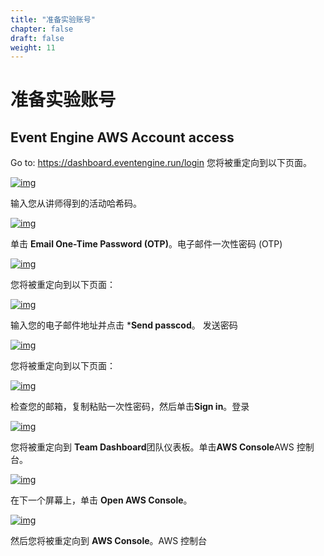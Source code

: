 ```yaml
---
title: "准备实验账号"
chapter: false
draft: false
weight: 11
---
```




#  准备实验账号



## Event Engine AWS Account access

Go to: https://dashboard.eventengine.run/login  您将被重定向到以下页面。

[![img](https://sagemaker-immersionday.workshop.aws/prerequisites/media/image43.png)](https://sagemaker-immersionday.workshop.aws/prerequisites/media/image43.png)

输入您从讲师得到的活动哈希码。

[![img](https://sagemaker-immersionday.workshop.aws/prerequisites/media/image44.png)](https://sagemaker-immersionday.workshop.aws/prerequisites/media/image44.png)

单击 **Email One-Time Password (OTP)**。电子邮件一次性密码 (OTP)

[![img](https://sagemaker-immersionday.workshop.aws/prerequisites/media/image45.png)](https://sagemaker-immersionday.workshop.aws/prerequisites/media/image45.png)

您将被重定向到以下页面：

[![img](https://sagemaker-immersionday.workshop.aws/prerequisites/media/image46.png)](https://sagemaker-immersionday.workshop.aws/prerequisites/media/image46.png)

输入您的电子邮件地址并点击 ***Send passcod**。 发送密码

[![img](https://sagemaker-immersionday.workshop.aws/prerequisites/media/image47.png)](https://sagemaker-immersionday.workshop.aws/prerequisites/media/image47.png)

您将被重定向到以下页面：

[![img](https://sagemaker-immersionday.workshop.aws/prerequisites/media/image48.png)](https://sagemaker-immersionday.workshop.aws/prerequisites/media/image48.png)

检查您的邮箱，复制粘贴一次性密码，然后单击**Sign in**。登录

[![img](https://sagemaker-immersionday.workshop.aws/prerequisites/media/image49.png)](https://sagemaker-immersionday.workshop.aws/prerequisites/media/image49.png)

您将被重定向到 **Team Dashboard**团队仪表板。单击**AWS Console**AWS 控制台。

[![img](https://sagemaker-immersionday.workshop.aws/prerequisites/media/image50.png)](https://sagemaker-immersionday.workshop.aws/prerequisites/media/image50.png)

在下一个屏幕上，单击 **Open AWS Console**。

[![img](https://sagemaker-immersionday.workshop.aws/prerequisites/media/image51.png)](https://sagemaker-immersionday.workshop.aws/prerequisites/media/image51.png)

然后您将被重定向到 **AWS Console**。AWS 控制台
